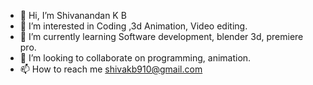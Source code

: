 - 👋 Hi, I’m Shivanandan K B
- 👀 I’m interested in Coding ,3d Animation, Video editing.
- 🌱 I’m currently learning Software development, blender 3d, premiere pro.
- 💞️ I’m looking to collaborate on programming, animation.
- 📫 How to reach me shivakb910@gmail.com

<!---
Siwaa91/Siwaa91 is a ✨ special ✨ repository because its `README.md` (this file) appears on your GitHub profile.
You can click the Preview link to take a look at your changes.
--->
